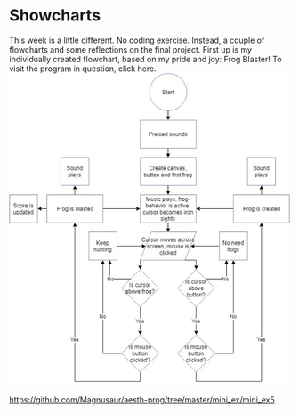 # Showcharts
This week is a little different. No coding exercise. Instead, a couple of flowcharts and some reflections on the final project. First up is my individually created flowchart, based on my pride and joy: Frog Blaster! To visit the program in question, click here. 
![alt](https://github.com/Magnusaur/aesth-prog/blob/master/mini_ex/mini_ex9/frogs_chart.jpg)


https://github.com/Magnusaur/aesth-prog/tree/master/mini_ex/mini_ex5


